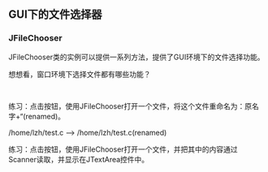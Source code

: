 ## GUI下的文件选择器

### JFileChooser

JFileChooser类的实例可以提供一系列方法，提供了GUI环境下的文件选择功能。

想想看，窗口环境下选择文件都有哪些功能？

```java
 
```

练习：点击按钮，使用JFileChooser打开一个文件，将这个文件重命名为：原名字+“(renamed)。

/home/lzh/test.c     -->   /home/lzh/test.c(renamed)

练习：点击按钮，使用JFileChooser打开一个文件，并把其中的内容通过Scanner读取，并显示在JTextArea控件中。

